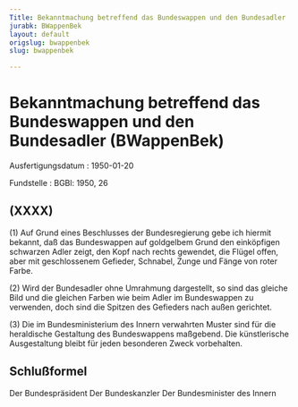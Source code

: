 ```yaml
---
Title: Bekanntmachung betreffend das Bundeswappen und den Bundesadler
jurabk: BWappenBek
layout: default
origslug: bwappenbek
slug: bwappenbek

---
```


# Bekanntmachung betreffend das Bundeswappen und den Bundesadler (BWappenBek)

Ausfertigungsdatum
:   1950-01-20

Fundstelle
:   BGBl: 1950, 26



## (XXXX)

(1) Auf Grund eines Beschlusses der Bundesregierung gebe ich hiermit bekannt, daß das Bundeswappen auf goldgelbem Grund den einköpfigen schwarzen Adler zeigt, den Kopf nach rechts gewendet, die Flügel offen, aber mit geschlossenem Gefieder, Schnabel, Zunge und Fänge von roter Farbe.

(2) Wird der Bundesadler ohne Umrahmung dargestellt, so sind das gleiche Bild und die gleichen Farben wie beim Adler im Bundeswappen zu verwenden, doch sind die Spitzen des Gefieders nach außen gerichtet.

(3) Die im Bundesministerium des Innern verwahrten Muster sind für die heraldische Gestaltung des Bundeswappens maßgebend. Die künstlerische Ausgestaltung bleibt für jeden besonderen Zweck vorbehalten.


## Schlußformel

Der Bundespräsident
Der Bundeskanzler
Der Bundesminister des Innern

